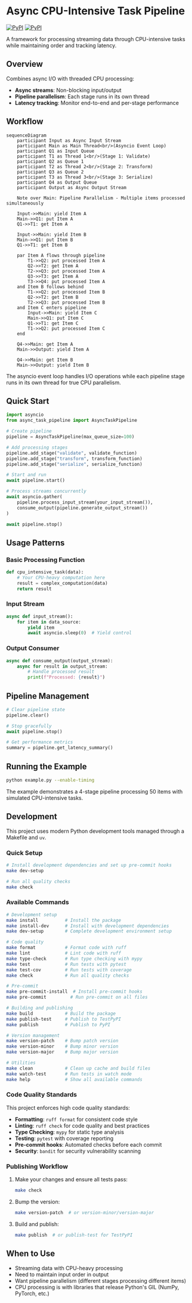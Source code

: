 # Async CPU-Intensive Task Pipeline

[![PyPI](https://img.shields.io/pypi/v/async_task_pipeline.svg?style=flat-square)](https://pypi.python.org/pypi/async_task_pipeline) [![PyPI](https://img.shields.io/pypi/l/async_task_pipeline.svg?style=flat-square)](https://pypi.python.org/pypi/async_task_pipeline)


A framework for processing streaming data through CPU-intensive tasks while maintaining order and tracking latency.


## Overview

Combines async I/O with threaded CPU processing:
- **Async streams**: Non-blocking input/output
- **Pipeline parallelism**: Each stage runs in its own thread
- **Latency tracking**: Monitor end-to-end and per-stage performance

## Workflow

```mermaid
sequenceDiagram
    participant Input as Async Input Stream
    participant Main as Main Thread<br/>(Asyncio Event Loop)
    participant Q1 as Input Queue
    participant T1 as Thread 1<br/>(Stage 1: Validate)
    participant Q2 as Queue 1
    participant T2 as Thread 2<br/>(Stage 2: Transform)
    participant Q3 as Queue 2
    participant T3 as Thread 3<br/>(Stage 3: Serialize)
    participant Q4 as Output Queue
    participant Output as Async Output Stream

    Note over Main: Pipeline Parallelism - Multiple items processed simultaneously

    Input->>Main: yield Item A
    Main->>Q1: put Item A
    Q1->>T1: get Item A

    Input->>Main: yield Item B
    Main->>Q1: put Item B
    Q1->>T1: get Item B

    par Item A flows through pipeline
        T1->>Q2: put processed Item A
        Q2->>T2: get Item A
        T2->>Q3: put processed Item A
        Q3->>T3: get Item A
        T3->>Q4: put processed Item A
    and Item B follows behind
        T1->>Q2: put processed Item B
        Q2->>T2: get Item B
        T2->>Q3: put processed Item B
    and Item C enters pipeline
        Input->>Main: yield Item C
        Main->>Q1: put Item C
        Q1->>T1: get Item C
        T1->>Q2: put processed Item C
    end

    Q4->>Main: get Item A
    Main->>Output: yield Item A

    Q4->>Main: get Item B
    Main->>Output: yield Item B
```

The asyncio event loop handles I/O operations while each pipeline stage runs in its own thread for true CPU parallelism.

## Quick Start

```python
import asyncio
from async_task_pipeline import AsyncTaskPipeline

# Create pipeline
pipeline = AsyncTaskPipeline(max_queue_size=100)

# Add processing stages
pipeline.add_stage("validate", validate_function)
pipeline.add_stage("transform", transform_function)
pipeline.add_stage("serialize", serialize_function)

# Start and run
await pipeline.start()

# Process streams concurrently
await asyncio.gather(
    pipeline.process_input_stream(your_input_stream()),
    consume_output(pipeline.generate_output_stream())
)

await pipeline.stop()
```

## Usage Patterns

### Basic Processing Function
```python
def cpu_intensive_task(data):
    # Your CPU-heavy computation here
    result = complex_computation(data)
    return result
```

### Input Stream
```python
async def input_stream():
    for item in data_source:
        yield item
        await asyncio.sleep(0)  # Yield control
```

### Output Consumer
```python
async def consume_output(output_stream):
    async for result in output_stream:
        # Handle processed result
        print(f"Processed: {result}")
```

## Pipeline Management

```python
# Clear pipeline state
pipeline.clear()

# Stop gracefully
await pipeline.stop()

# Get performance metrics
summary = pipeline.get_latency_summary()
```

## Running the Example

```bash
python example.py --enable-timing
```

The example demonstrates a 4-stage pipeline processing 50 items with simulated CPU-intensive tasks.

## Development

This project uses modern Python development tools managed through a Makefile and `uv`.

### Quick Setup

```bash
# Install development dependencies and set up pre-commit hooks
make dev-setup

# Run all quality checks
make check
```

### Available Commands

```bash
# Development setup
make install          # Install the package
make install-dev      # Install with development dependencies
make dev-setup        # Complete development environment setup

# Code quality
make format           # Format code with ruff
make lint             # Lint code with ruff
make type-check       # Run type checking with mypy
make test             # Run tests with pytest
make test-cov         # Run tests with coverage
make check            # Run all quality checks

# Pre-commit
make pre-commit-install  # Install pre-commit hooks
make pre-commit         # Run pre-commit on all files

# Building and publishing
make build            # Build the package
make publish-test     # Publish to TestPyPI
make publish          # Publish to PyPI

# Version management
make version-patch    # Bump patch version
make version-minor    # Bump minor version
make version-major    # Bump major version

# Utilities
make clean            # Clean up cache and build files
make watch-test       # Run tests in watch mode
make help             # Show all available commands
```

### Code Quality Standards

This project enforces high code quality standards:

- **Formatting**: `ruff format` for consistent code style
- **Linting**: `ruff check` for code quality and best practices
- **Type Checking**: `mypy` for static type analysis
- **Testing**: `pytest` with coverage reporting
- **Pre-commit hooks**: Automated checks before each commit
- **Security**: `bandit` for security vulnerability scanning

### Publishing Workflow

1. Make your changes and ensure all tests pass:
   ```bash
   make check
   ```

2. Bump the version:
   ```bash
   make version-patch  # or version-minor/version-major
   ```

3. Build and publish:
   ```bash
   make publish  # or publish-test for TestPyPI
   ```

## When to Use

- Streaming data with CPU-heavy processing
- Need to maintain input order in output
- Want pipeline parallelism (different stages processing different items)
- CPU processing is with libraries that release Python's GIL (NumPy, PyTorch, etc.)
